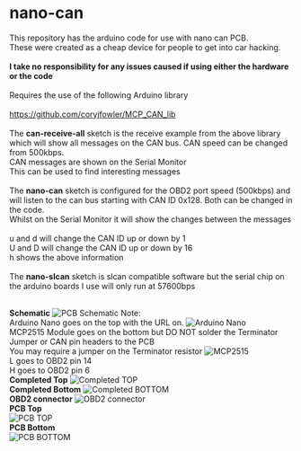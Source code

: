 # nano-can
This repository has the arduino code for use with nano can PCB.
<br>These were created as a cheap device for people to get into car hacking.
<br><br><b>I take no responsibility for any issues caused if using either the hardware or the code</b>
<br><br>Requires the use of the following Arduino library
<br><br>https://github.com/coryjfowler/MCP_CAN_lib
<br><br>The <b>can-receive-all</b> sketch is the receive example from the above library which will show all messages on the CAN bus. CAN speed can be changed from 500kbps.
<br>CAN messages are shown on the Serial Monitor
<br>This can be used to find interesting messages
<br><br>The <b>nano-can</b> sketch is configured for the OBD2 port speed (500kbps) and will listen to the can bus starting with CAN ID 0x128. Both can be changed in the code.
<br>Whilst on the Serial Monitor it will show the changes between the messages
<br><br>u and d will change the CAN ID up or down by 1
<br>U and D will change the CAN ID up or down by 16
<br>h shows the above information
<br><br>The <b>nano-slcan</b> sketch is slcan compatible software but the serial chip on the arduino boards I use will only run at 57600bps

<br><b>Schematic</b>
![PCB Schematic](Schematic_nano-can-pcb.png)
Note:
<br>Arduino Nano goes on the top with the URL on.
![Arduino Nano](arduino-nano.jpg)
<br>MCP2515 Module goes on the bottom but DO NOT solder the Terminator Jumper or CAN pin headers to the PCB
<br>You may require a jumper on the Terminator resistor
![MCP2515](mcp2515.JPG)
<br>L goes to OBD2 pin 14
<br>H goes to OBD2 pin 6
<br><b>Completed Top</b>
![Completed TOP](top-complete.jpg)
<br><b>Completed Bottom</b>
![Completed BOTTOM](bottom-complete.jpg)
<br><b>OBD2 connector</b>
![OBD2 connector](obd2-connector.jpg)
<br><b>PCB Top</b><br>
![PCB TOP](top-gerber.JPG)
<br><b>PCB Bottom</b><br>
![PCB BOTTOM](bottom-gerber.JPG)
